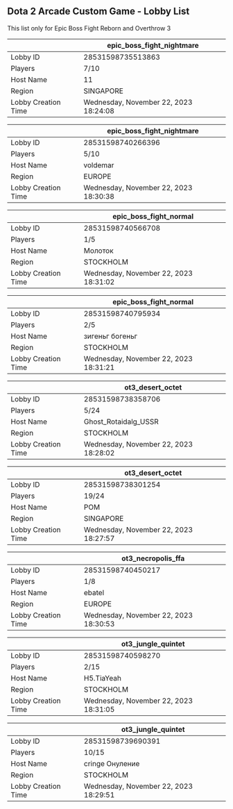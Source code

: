 ## Dota 2 Arcade Custom Game - Lobby List

This list only for Epic Boss Fight Reborn and Overthrow 3

|  | epic_boss_fight_nightmare |
| ------ | ------ |
| Lobby ID | 28531598735513863 |
| Players | 7/10 |
| Host Name | 11 |
| Region | SINGAPORE |
| Lobby Creation Time | Wednesday, November 22, 2023 18:24:08 |


|  | epic_boss_fight_nightmare |
| ------ | ------ |
| Lobby ID | 28531598740266396 |
| Players | 5/10 |
| Host Name | voldemar |
| Region | EUROPE |
| Lobby Creation Time | Wednesday, November 22, 2023 18:30:38 |


|  | epic_boss_fight_normal |
| ------ | ------ |
| Lobby ID | 28531598740566708 |
| Players | 1/5 |
| Host Name | Молоток |
| Region | STOCKHOLM |
| Lobby Creation Time | Wednesday, November 22, 2023 18:31:02 |


|  | epic_boss_fight_normal |
| ------ | ------ |
| Lobby ID | 28531598740795934 |
| Players | 2/5 |
| Host Name | зигеньг богеньг |
| Region | STOCKHOLM |
| Lobby Creation Time | Wednesday, November 22, 2023 18:31:21 |


|  | ot3_desert_octet |
| ------ | ------ |
| Lobby ID | 28531598738358706 |
| Players | 5/24 |
| Host Name | Ghost_Rotaidalg_USSR |
| Region | STOCKHOLM |
| Lobby Creation Time | Wednesday, November 22, 2023 18:28:02 |


|  | ot3_desert_octet |
| ------ | ------ |
| Lobby ID | 28531598738301254 |
| Players | 19/24 |
| Host Name | POM |
| Region | SINGAPORE |
| Lobby Creation Time | Wednesday, November 22, 2023 18:27:57 |


|  | ot3_necropolis_ffa |
| ------ | ------ |
| Lobby ID | 28531598740450217 |
| Players | 1/8 |
| Host Name | ebatel |
| Region | EUROPE |
| Lobby Creation Time | Wednesday, November 22, 2023 18:30:53 |


|  | ot3_jungle_quintet |
| ------ | ------ |
| Lobby ID | 28531598740598270 |
| Players | 2/15 |
| Host Name | H5.TiaYeah |
| Region | STOCKHOLM |
| Lobby Creation Time | Wednesday, November 22, 2023 18:31:05 |


|  | ot3_jungle_quintet |
| ------ | ------ |
| Lobby ID | 28531598739690391 |
| Players | 10/15 |
| Host Name | cringe Онуление |
| Region | STOCKHOLM |
| Lobby Creation Time | Wednesday, November 22, 2023 18:29:51 |


